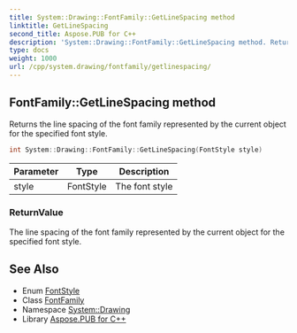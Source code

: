 ```yaml
---
title: System::Drawing::FontFamily::GetLineSpacing method
linktitle: GetLineSpacing
second_title: Aspose.PUB for C++
description: 'System::Drawing::FontFamily::GetLineSpacing method. Returns the line spacing of the font family represented by the current object for the specified font style in C++.'
type: docs
weight: 1000
url: /cpp/system.drawing/fontfamily/getlinespacing/
---
```

## FontFamily::GetLineSpacing method


Returns the line spacing of the font family represented by the current object for the specified font style.

```cpp
int System::Drawing::FontFamily::GetLineSpacing(FontStyle style)
```


| Parameter | Type | Description |
| --- | --- | --- |
| style | FontStyle | The font style |

### ReturnValue

The line spacing of the font family represented by the current object for the specified font style.

## See Also

* Enum [FontStyle](../../fontstyle/)
* Class [FontFamily](../)
* Namespace [System::Drawing](../../)
* Library [Aspose.PUB for C++](../../../)
